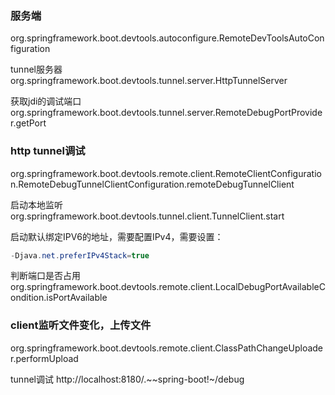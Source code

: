 
### 服务端
org.springframework.boot.devtools.autoconfigure.RemoteDevToolsAutoConfiguration

tunnel服务器
org.springframework.boot.devtools.tunnel.server.HttpTunnelServer

获取jdi的调试端口
org.springframework.boot.devtools.tunnel.server.RemoteDebugPortProvider.getPort


### http tunnel调试

org.springframework.boot.devtools.remote.client.RemoteClientConfiguration.RemoteDebugTunnelClientConfiguration.remoteDebugTunnelClient

启动本地监听
org.springframework.boot.devtools.tunnel.client.TunnelClient.start

启动默认绑定IPV6的地址，需要配置IPv4，需要设置：
```java
-Djava.net.preferIPv4Stack=true
```

判断端口是否占用 org.springframework.boot.devtools.remote.client.LocalDebugPortAvailableCondition.isPortAvailable


### client监听文件变化，上传文件
org.springframework.boot.devtools.remote.client.ClassPathChangeUploader.performUpload




tunnel调试
http://localhost:8180/.~~spring-boot!~/debug